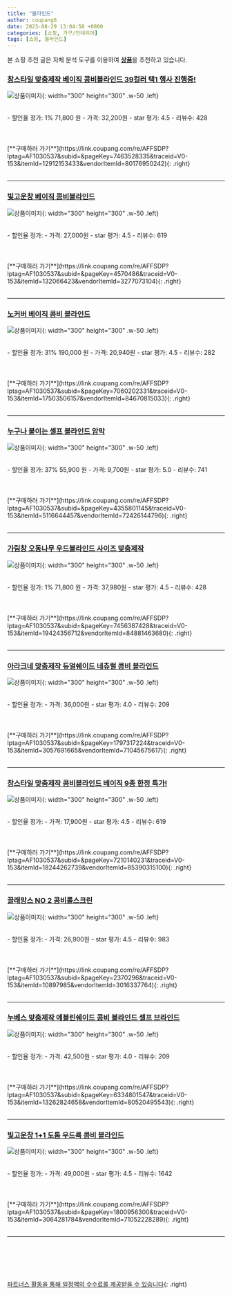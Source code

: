 ```yaml
---
title: "블라인드"
author: coupang6
date: 2023-08-29 13:04:58 +0800
categories: [쇼핑, 가구/인테리어]
tags: [쇼핑, 블라인드]
---
```


본 쇼핑 추천 글은 자체 분석 도구를 이용하여 [**상품**](https://link.coupang.com/a/bao1ui)을 추천하고 있습니다.

### [창스타일 맞춤제작 베이직 콤비블라인드 39컬러 택1 행사 진행중!](https://link.coupang.com/re/AFFSDP?lptag=AF1030537&subid=&pageKey=7463528335&traceid=V0-153&itemId=12912153433&vendorItemId=80176950242)

![상품이미지](https://thumbnail6.coupangcdn.com/thumbnails/remote/230x230ex/image/vendor_inventory/3d0c/8813788bc242591e2bb18173a0234b1d520c97901bdd131d5c51792f9e82.png){: width="300" height="300" .w-50 .left}


<br>
- 할인율 정가: 1%  71,800   원
- 가격: 32,200원
- star 평가: 4.5
- 리뷰수: 428
<br>
<br>
<br>
<br>
[**구매하러 가기**](https://link.coupang.com/re/AFFSDP?lptag=AF1030537&subid=&pageKey=7463528335&traceid=V0-153&itemId=12912153433&vendorItemId=80176950242){: .right}
<br>
<br>

---

### [빛고운창 베이직 콤비블라인드](https://link.coupang.com/re/AFFSDP?lptag=AF1030537&subid=&pageKey=4570486&traceid=V0-153&itemId=132066423&vendorItemId=3277073104)

![상품이미지](https://thumbnail6.coupangcdn.com/thumbnails/remote/230x230ex/image/product/image/vendoritem/2019/06/10/3277073102/045a2b7c-2786-4f50-8231-c1897d86cbfa.jpg){: width="300" height="300" .w-50 .left}


<br>
- 할인율 정가: 
- 가격: 27,000원
- star 평가: 4.5
- 리뷰수: 619
<br>
<br>
<br>
<br>
[**구매하러 가기**](https://link.coupang.com/re/AFFSDP?lptag=AF1030537&subid=&pageKey=4570486&traceid=V0-153&itemId=132066423&vendorItemId=3277073104){: .right}
<br>
<br>

---

### [노커버 베이직 콤비 블라인드](https://link.coupang.com/re/AFFSDP?lptag=AF1030537&subid=&pageKey=7060202331&traceid=V0-153&itemId=17503506157&vendorItemId=84670815033)

![상품이미지](https://thumbnail9.coupangcdn.com/thumbnails/remote/230x230ex/image/rs_quotation_api/is9foe6s/6928ac20d212495fbc8f4fdbd6600462.jpg){: width="300" height="300" .w-50 .left}


<br>
- 할인율 정가: 31%  190,000   원
- 가격: 20,940원
- star 평가: 4.5
- 리뷰수: 282
<br>
<br>
<br>
<br>
[**구매하러 가기**](https://link.coupang.com/re/AFFSDP?lptag=AF1030537&subid=&pageKey=7060202331&traceid=V0-153&itemId=17503506157&vendorItemId=84670815033){: .right}
<br>
<br>

---

### [누구나 붙이는 셀프 블라인드 암막](https://link.coupang.com/re/AFFSDP?lptag=AF1030537&subid=&pageKey=4355801145&traceid=V0-153&itemId=5116644457&vendorItemId=72426144796)

![상품이미지](https://thumbnail9.coupangcdn.com/thumbnails/remote/230x230ex/image/retail/images/2366206066021504-9827ac2a-e812-4fc9-8446-b9e18052844b.jpg){: width="300" height="300" .w-50 .left}


<br>
- 할인율 정가: 37%  55,900   원
- 가격: 9,700원
- star 평가: 5.0
- 리뷰수: 741
<br>
<br>
<br>
<br>
[**구매하러 가기**](https://link.coupang.com/re/AFFSDP?lptag=AF1030537&subid=&pageKey=4355801145&traceid=V0-153&itemId=5116644457&vendorItemId=72426144796){: .right}
<br>
<br>

---

### [가림창 오동나무 우드블라인드 사이즈 맞춤제작](https://link.coupang.com/re/AFFSDP?lptag=AF1030537&subid=&pageKey=7456387428&traceid=V0-153&itemId=19424356712&vendorItemId=84881463680)

![상품이미지](https://thumbnail7.coupangcdn.com/thumbnails/remote/230x230ex/image/vendor_inventory/5260/726cad98a12098def42915f207b3751a329c0a52b05560ad17a16f29f1dc.png){: width="300" height="300" .w-50 .left}


<br>
- 할인율 정가: 1%  71,800   원
- 가격: 37,980원
- star 평가: 4.5
- 리뷰수: 428
<br>
<br>
<br>
<br>
[**구매하러 가기**](https://link.coupang.com/re/AFFSDP?lptag=AF1030537&subid=&pageKey=7456387428&traceid=V0-153&itemId=19424356712&vendorItemId=84881463680){: .right}
<br>
<br>

---

### [아라크네 맞춤제작 듀얼쉐이드 네츄럴 콤비 블라인드](https://link.coupang.com/re/AFFSDP?lptag=AF1030537&subid=&pageKey=1797317224&traceid=V0-153&itemId=3057691665&vendorItemId=71045675617)

![상품이미지](https://thumbnail8.coupangcdn.com/thumbnails/remote/230x230ex/image/vendor_inventory/7f0e/23244f2f7ed79b29bfb1eb9d606c65036583c2111536dcc50cc06565db22.jpg){: width="300" height="300" .w-50 .left}


<br>
- 할인율 정가: 
- 가격: 36,000원
- star 평가: 4.0
- 리뷰수: 209
<br>
<br>
<br>
<br>
[**구매하러 가기**](https://link.coupang.com/re/AFFSDP?lptag=AF1030537&subid=&pageKey=1797317224&traceid=V0-153&itemId=3057691665&vendorItemId=71045675617){: .right}
<br>
<br>

---

### [창스타일 맞춤제작 콤비블라인드 베이직 9종 한정 특가!](https://link.coupang.com/re/AFFSDP?lptag=AF1030537&subid=&pageKey=7210140231&traceid=V0-153&itemId=18244262739&vendorItemId=85390315100)

![상품이미지](https://thumbnail6.coupangcdn.com/thumbnails/remote/230x230ex/image/vendor_inventory/3596/334a67c77b85d67ef505f10b5903d38fb255ae59aeb5ff6e4163708e5e47.jpg){: width="300" height="300" .w-50 .left}


<br>
- 할인율 정가: 
- 가격: 17,900원
- star 평가: 4.5
- 리뷰수: 619
<br>
<br>
<br>
<br>
[**구매하러 가기**](https://link.coupang.com/re/AFFSDP?lptag=AF1030537&subid=&pageKey=7210140231&traceid=V0-153&itemId=18244262739&vendorItemId=85390315100){: .right}
<br>
<br>

---

### [끌래망스 NO 2 콤비롤스크린](https://link.coupang.com/re/AFFSDP?lptag=AF1030537&subid=&pageKey=2370296&traceid=V0-153&itemId=10897985&vendorItemId=3016337764)

![상품이미지](https://thumbnail10.coupangcdn.com/thumbnails/remote/230x230ex/image/retail/images/852738753547701-4a69ad82-9a6a-4886-a5eb-7fd5d56951da.jpg){: width="300" height="300" .w-50 .left}


<br>
- 할인율 정가: 
- 가격: 26,900원
- star 평가: 4.5
- 리뷰수: 983
<br>
<br>
<br>
<br>
[**구매하러 가기**](https://link.coupang.com/re/AFFSDP?lptag=AF1030537&subid=&pageKey=2370296&traceid=V0-153&itemId=10897985&vendorItemId=3016337764){: .right}
<br>
<br>

---

### [누베스 맞춤제작 에블린쉐이드 콤비 블라인드 셀프 브라인드](https://link.coupang.com/re/AFFSDP?lptag=AF1030537&subid=&pageKey=6334801547&traceid=V0-153&itemId=13262824658&vendorItemId=80520495543)

![상품이미지](https://thumbnail7.coupangcdn.com/thumbnails/remote/230x230ex/image/vendor_inventory/2af9/9001496f91b850472d1c446ce06db425c5cda05b2f3813ff73c856533d35.jpg){: width="300" height="300" .w-50 .left}


<br>
- 할인율 정가: 
- 가격: 42,500원
- star 평가: 4.0
- 리뷰수: 209
<br>
<br>
<br>
<br>
[**구매하러 가기**](https://link.coupang.com/re/AFFSDP?lptag=AF1030537&subid=&pageKey=6334801547&traceid=V0-153&itemId=13262824658&vendorItemId=80520495543){: .right}
<br>
<br>

---

### [빛고운창 1+1 도톰 우드룩 콤비 블라인드](https://link.coupang.com/re/AFFSDP?lptag=AF1030537&subid=&pageKey=1800956300&traceid=V0-153&itemId=3064281784&vendorItemId=71052228289)

![상품이미지](https://thumbnail7.coupangcdn.com/thumbnails/remote/230x230ex/image/vendor_inventory/ddd4/fcf44ab0d54be47a3020260aef3f59b815efb6a266e9357e932c3739f23e.jpg){: width="300" height="300" .w-50 .left}


<br>
- 할인율 정가: 
- 가격: 49,000원
- star 평가: 4.5
- 리뷰수: 1642
<br>
<br>
<br>
<br>
[**구매하러 가기**](https://link.coupang.com/re/AFFSDP?lptag=AF1030537&subid=&pageKey=1800956300&traceid=V0-153&itemId=3064281784&vendorItemId=71052228289){: .right}
<br>
<br>

---
<br><br><br><br><br> [파트너스 활동을 통해 일정액의 수수료를 제공받을 수 있습니다](https://link.coupang.com/a/bao1ui){: .right}